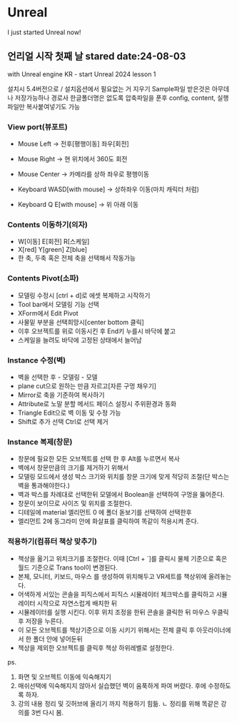 # Unreal
I just started Unreal now!

## 언리얼 시작 첫째 날 stared date:24-08-03
with Unreal engine KR - start Unreal 2024 lesson 1

설치시 5.4버전으로 / 설치옵션에서 필요없는 거 지우기
Sample파일 받은것은 아무데나 저장가능하나 경로사 한글폴더명은 없도록
압축파일을 푼후 config, content, 실행파일만 복사붙여넣기도 가능

### View port(뷰포트)
- Mouse Left -> 전후[평행이동] 좌우[회전]
- Mouse Right -> 현 위치에서 360도 회전
- Mouse Center -> 카메라를 상하 좌우로 평행이동

- Keyboard WASD[with mouse] -> 상하좌우 이동(마치 캐릭터 처럼)
- Keyboard Q E[with mouse] -> 위 아래 이동

### Contents 이동하기(의자)
- W[이동] E[회전] R[스케일]
- X[red] Y[green] Z[blue]
- 한 축, 두축 혹은 전체 축을 선택해서 작동가능

### Contents Pivot(소파)
- 모델링 수정시 [ctrl + d]로 에셋 복제하고 시작하기
- Tool bar에서 모델링 기능 선택
- XForm에서 Edit Pivot
- 사물밑 부분을 선택희망시[center bottom 클릭]
- 이후 오브젝트를 위로 이동시킨 후 End키 누를시 바닥에 붙고
- 스케일을 늘려도 바닥에 고정된 상태에서 늘어남

### Instance 수정(벽)
- 벽을 선택한 후 - 모델링 - 모델
- plane cut으로 원하는 만큼 자르고[자른 구멍 채우기]
- Mirror로 축을 기준하여 복사하기
- Attribute로 노말 분할 메서드 페이스 설정시 주위환경과 동화
- Triangle Edit으로 벽 이동 및 수정 가능
- Shift로 추가 선택 Ctrl로 선택 제거

### Instance 복제(창문)
- 창문에 필요한 모든 오브젝트를 선택 한 후 Alt를 누르면서 복사
- 벽에서 창문만큼의 크기를 제거하기 위해서
- 모델링 모드에서 생성 박스 크기와 위치를 창문 크기에 맞게 적당히 조절(단 박스는 벽을 통과해야한다.)
- 벽과 박스를 차례대로 선택한뒤 모델에서 Boolean을 선택하여 구멍을 뚫어준다.
- 창문이 보이므로 사이즈 및 위치를 조절한다.
- 디테일에 material 엘리먼트 0 에 폴더 돋보기를 선택하여 선택한후
- 엘리먼트 2에 동그라미 안에 화살표를 클릭하여 똑같이 적용시켜 준다.

### 적용하기(컴퓨터 책상 맞추기)
- 책상을 옮기고 위치크기를 조절한다. 이때 [Ctrl + `]를 클릭시 물체 기준으로 혹은 월드 기준으로 Trans tool이 변경된다.
-  본체, 모니터, 키보드, 마우스 를 생성하여 위치해두고 VR세트를 책상위에 올려놓는다.
-  어색하게 서있는 콘솔을 피직스에서 피직스 시뮬레이터 체크박스를 클릭하고 시뮬레이터 시작으로 자연스럽게 배치한 뒤
-  시뮬레이터를 실행 시킨다. 이후 위치 조정을 한뒤 콘솔을 클릭한 뒤 마우스 우클릭 후 저장을 누른다.
-  이 모든 오브젝트를 책상기준으로 이동 시키기 위해서는 전체 클릭 후 아웃라이너에서 한 폴더 안에 넣어둔뒤
-  책상을 제외한 오브젝트를 클릭후 책상 하위레벨로 설정한다.

ps.
1. 화면 및 오브젝트 이동에 익숙해지기
2. 매쉬선택에 익숙해지지 않아서 실습했던 벽이 움푹하게 파여 버렸다. 후에 수정하도록 하자.
3. 강의 내용 정리 및 깃허브에 올리기 까지 적용하기 힘듦.
   ㄴ 정리를 위해 똑같은 강의를 3번 다시 봄.
